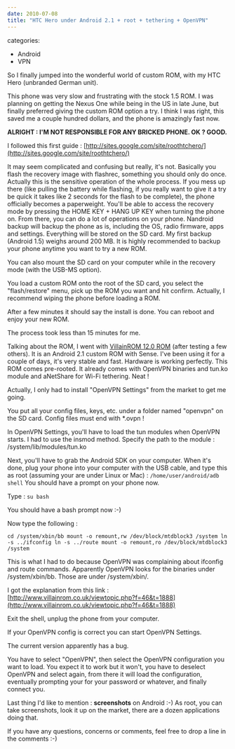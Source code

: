 ```yaml
---
date: 2010-07-08
title: "HTC Hero under Android 2.1 + root + tethering + OpenVPN"
---
```








categories:
- Android
- VPN


So I finally jumped into the wonderful world of custom ROM, with my HTC Hero (unbranded German unit).

This phone was very slow and frustrating with the stock 1.5 ROM. I was planning on getting the Nexus One while being in the US in late June, but finally preferred giving the custom ROM option a try. I think I was right, this saved me a couple hundred dollars, and the phone is amazingly fast now.

**ALRIGHT : I'M NOT RESPONSIBLE FOR ANY BRICKED PHONE. OK ? GOOD.**

I followed this first guide : [http://sites.google.com/site/roothtchero/](http://sites.google.com/site/roothtchero/)

It may seem complicated and confusing but really, it's not.
Basically you flash the recovery image with flashrec, something you should only do once. Actually this is the sensitive operation of the whole process. If you mess up there (like pulling the battery while flashing, if you really want to give it a try be quick it takes like 2 seconds for the flash to be complete), the phone officially becomes a paperweight.
You'll be able to access the recovery mode by pressing the HOME KEY + HANG UP KEY when turning the phone on.
From there, you can do a lot of operations on your phone.
Nandroid backup will backup the phone as is, including the OS, radio firmware, apps and settings. Everything will be stored on the SD card. My first backup (Android 1.5) weighs around 200 MB.
It is highly recommended to backup your phone anytime you want to try a new ROM.

You can also mount the SD card on your computer while in the recovery mode (with the USB-MS option).

You load a custom ROM onto the root of the SD card, you select the "flash/restore" menu, pick up the ROM you want and hit confirm. Actually, I recommend wiping the phone before loading a ROM.

After a few minutes it should say the install is done. You can reboot and enjoy your new ROM.

The process took less than 15 minutes for me.

Talking about the ROM, I went with [VillainROM 12.0 ROM](http://www.villainrom.co.uk) (after testing a few others). It is an Android 2.1 custom ROM with Sense. I've been using it for a couple of days, it's very stable and fast. Hardware is working perfectly.
This ROM comes pre-rooted. It already comes with OpenVPN binaries and tun.ko module and aNetShare for Wi-Fi tethering. Neat !

Actually, I only had to install "OpenVPN Settings" from the market to get me going.

You put all your config files, keys, etc. under a folder named "openvpn" on the SD card.
Config files must end with *.ovpn !

In OpenVPN Settings, you'll have to load the tun modules when OpenVPN starts.
I had to use the insmod method.
Specify the path to the module : /system/lib/modules/tun.ko

Next, you'll have to grab the Android SDK on your computer.
When it's done, plug your phone into your computer with the USB cable, and type this as root (assuming your are under Linux or Mac) :
`/home/user/android/adb shell`
You should have a prompt on your phone now.

Type :
`su
bash`

You should have a bash prompt now :-)

Now type the following :

`cd /system/xbin/bb
mount -o remount,rw /dev/block/mtdblock3 /system
ln -s ../ifconfig
ln -s ../route
mount -o remount,ro /dev/block/mtdblock3 /system`

This is what I had to do because OpenVPN was complaining about ifconfig and route commands. Apparently OpenVPN looks for the binaries under /system/xbin/bb. Those are under /system/xbin/.

I got the explanation from this link : [http://www.villainrom.co.uk/viewtopic.php?f=46&t=1888](http://www.villainrom.co.uk/viewtopic.php?f=46&t=1888)

Exit the shell, unplug the phone from your computer.

If your OpenVPN config is correct you can start OpenVPN Settings.

The current version apparently has a bug.

You have to select "OpenVPN", then select the OpenVPN configuration you want to load. 
You expect it to work but it won't, you have to deselect OpenVPN and select again, from there it will load the configuration, eventually prompting your for your password or whatever, and finally connect you.

Last thing I'd like to mention : **screenshots** on Android :-)
As root, you can take screenshots, look it up on the market, there are a dozen applications doing that. 

If you have any questions, concerns or comments, feel free to drop a line in the comments :-)






